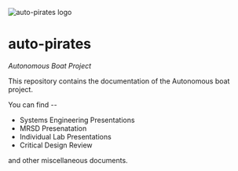 ![auto-pirates logo](https://avatars2.githubusercontent.com/u/15257265?v=3&s=200)

# auto-pirates
*Autonomous Boat Project*

This repository contains the documentation of the Autonomous boat project.

You can find --

* Systems Engineering Presentations
* MRSD Presenatation
* Individual Lab Presentations 
* Critical Design Review

and other miscellaneous documents.


